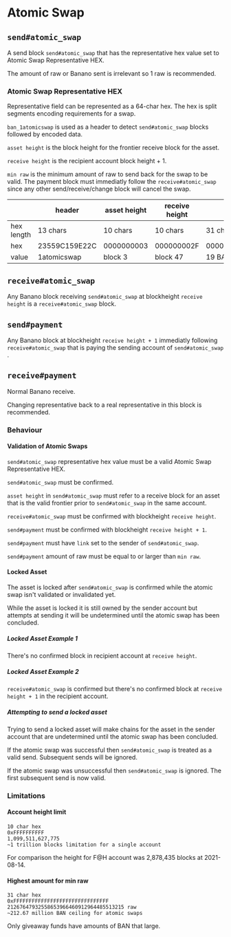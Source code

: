 # Atomic Swap

## `send#atomic_swap`

A send block `send#atomic_swap` that has the representative hex value set to Atomic Swap Representative HEX.

The amount of raw or Banano sent is irrelevant so 1 raw is recommended.


### Atomic Swap Representative HEX

Representative field can be represented as a 64-char hex. The hex is split segments encoding requirements for a swap.

`ban_1atomicswap` is used as a header to detect `send#atomic_swap` blocks followed by encoded data.

`asset height` is the block height for the frontier receive block for the asset.

`receive height` is the recipient account block height + 1.

`min raw` is the minimum amount of raw to send back for the swap to be valid. The payment block must immediatly follow the `receive#atomic_swap` since any other send/receive/change block will cancel the swap.

|             | header        | asset height | receive height | min raw                         |
| ----------- | ------------- | ------------ | -------------- | ------------------------------- |
| hex length  | 13 chars      | 10 chars     | 10 chars       | 31 chars                        |
| hex         | 23559C159E22C | 0000000003   | 000000002F     | 0000017FB3B29F21F77C409E0000000 |
| value       | 1atomicswap   | block 3      | block 47       | 19 BAN                          |


## `receive#atomic_swap`

Any Banano block receiving `send#atomic_swap` at blockheight `receive height` is a `receive#atomic_swap` block.


## `send#payment`

Any Banano block at blockheight `receive height + 1` immediatly following `receive#atomic_swap` that is paying the sending account of `send#atomic_swap` .


## `receive#payment`

Normal Banano receive.

Changing representative back to a real representative in this block is recommended.


### Behaviour

#### Validation of Atomic Swaps

`send#atomic_swap` representative hex value must be a valid Atomic Swap Representative HEX.

`send#atomic_swap` must be confirmed.

`asset height` in `send#atomic_swap` must refer to a receive block for an asset that is the valid frontier prior to `send#atomic_swap` in the same account.

`receive#atomic_swap` must be confirmed with blockheight `receive height`.

`send#payment` must be confirmed with blockheight `receive height + 1`.

`send#payment` must have `link` set to the sender of `send#atomic_swap`.

`send#payment` amount of raw must be equal to or larger than `min raw`.


#### Locked Asset

The asset is locked after `send#atomic_swap` is confirmed while the atomic swap isn't validated or invalidated yet.

While the asset is locked it is still owned by the sender account but attempts at sending it will be undetermined until the atomic swap has been concluded.


##### Locked Asset Example 1

There's no confirmed block in recipient account at `receive height`.


##### Locked Asset Example 2

`receive#atomic_swap` is confirmed but there's no confirmed block at `receive height + 1` in the recipient account.


##### Attempting to send a locked asset

Trying to send a locked asset will make chains for the asset in the sender account that are undetermined until the atomic swap has been concluded.

If the atomic swap was successful then `send#atomic_swap` is treated as a valid send. Subsequent sends will be ignored.

If the atomic swap was unsuccessful then `send#atomic_swap` is ignored. The first subsequent send is now valid.


### Limitations

#### Account height limit
```
10 char hex
0xFFFFFFFFFF
1,099,511,627,775
~1 trillion blocks limitation for a single account
```

For comparison the height for F@H account was 2,878,435 blocks at 2021-08-14.


#### Highest amount for min raw
```
31 char hex
0xFFFFFFFFFFFFFFFFFFFFFFFFFFFFFFF
21267647932558653966460912964485513215 raw
~212.67 million BAN ceiling for atomic swaps
```

Only giveaway funds have amounts of BAN that large.
